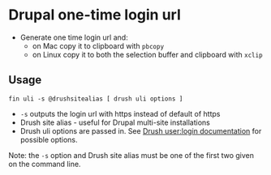 # Drupal one-time login url

* Generate one time login url and:
  * on Mac copy it to clipboard with `pbcopy`
  * on Linux copy it to both the selection buffer and clipboard with `xclip`

## Usage

```
fin uli -s @drushsitealias [ drush uli options ]
```

* `-s` outputs the login url with https instead of default of https
* Drush site alias - useful for Drupal multi-site installations
* Drush uli options are passed in. See [Drush user:login documentation](https://drushcommands.com/drush-9x/user/user:login/) for possible options.

Note: the `-s` option and Drush site alias must be one of the first two given on the command line.
